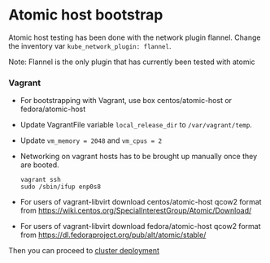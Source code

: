Atomic host bootstrap
=====================

Atomic host testing has been done with the network plugin flannel. Change the inventory var `kube_network_plugin: flannel`.

Note: Flannel is the only plugin that has currently been tested with atomic

### Vagrant

* For bootstrapping with Vagrant, use box centos/atomic-host or fedora/atomic-host 
* Update VagrantFile variable `local_release_dir` to `/var/vagrant/temp`.
* Update `vm_memory = 2048` and `vm_cpus = 2`
* Networking on vagrant hosts has to be brought up manually once they are booted.

    ```
    vagrant ssh
    sudo /sbin/ifup enp0s8
    ```

* For users of vagrant-libvirt download centos/atomic-host qcow2 format from https://wiki.centos.org/SpecialInterestGroup/Atomic/Download/
* For users of vagrant-libvirt download fedora/atomic-host qcow2 format from https://dl.fedoraproject.org/pub/alt/atomic/stable/

Then you can proceed to [cluster deployment](#run-deployment)
